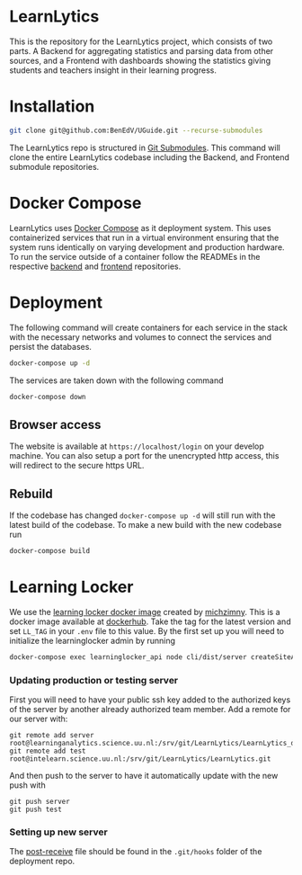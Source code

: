 # LearnLytics

This is the repository for the LearnLytics project, which consists of two parts. A Backend for aggregating statistics and parsing data from other sources, and a Frontend with dashboards showing the statistics giving students and teachers insight in their learning progress.

# Installation
```sh
git clone git@github.com:BenEdV/UGuide.git --recurse-submodules
```
The LearnLytics repo is structured in [Git Submodules](https://git-scm.com/book/en/v2/Git-Tools-Submodules). This command will clone the entire LearnLytics codebase including the Backend, and Frontend submodule repositories.

# Docker Compose

LearnLytics uses [Docker Compose](https://docs.docker.com/compose/) as it deployment system. This uses containerized services that run in a virtual environment ensuring that the system runs identically on varying development and production hardware. To run the service outside of a container follow the READMEs in the respective [backend](https://github.com/BenEdV/UGuide_backend) and [frontend](https://github.com/BenEdV/UGuide_frontend) repositories.

# Deployment
The following command will create containers for each service in the stack with the necessary networks and volumes to connect the services and persist the databases.
```sh
docker-compose up -d
```
The services are taken down with the following command
```sh
docker-compose down
```

## Browser access
The website is available at `https://localhost/login` on your develop machine. You can also setup a port for the unencrypted http access, this will redirect to the secure https URL.

## Rebuild
If the codebase has changed `docker-compose up -d` will still run with the latest build of the codebase. To make a new build with the new codebase run
```sh
docker-compose build
```

# Learning Locker
We use the [learning locker docker image](https://github.com/michzimny/learninglocker2-docker) created by [michzimny](https://github.com/michzimny). This is a docker image available at [dockerhub](https://hub.docker.com/r/michzimny/learninglocker2-app). Take the tag for the latest version and set `LL_TAG` in your `.env` file to this value. By the first set up you will need to initialize the learninglocker admin by running
```sh
docker-compose exec learninglocker_api node cli/dist/server createSiteAdmin [email] [organisation] [password]
```

### Updating production or testing server
First you will need to have your public ssh key added to the authorized keys of the server by another already authorized team member. Add a remote for our server with:
```
git remote add server root@learninganalytics.science.uu.nl:/srv/git/LearnLytics/LearnLytics_deployment.git
git remote add test root@intelearn.science.uu.nl:/srv/git/LearnLytics/LearnLytics.git
```
And then push to the server to have it automatically update with the new push with
```
git push server
git push test
```

### Setting up new server
The [post-receive](post-receive) file should be found in the `.git/hooks` folder of the deployment repo.
